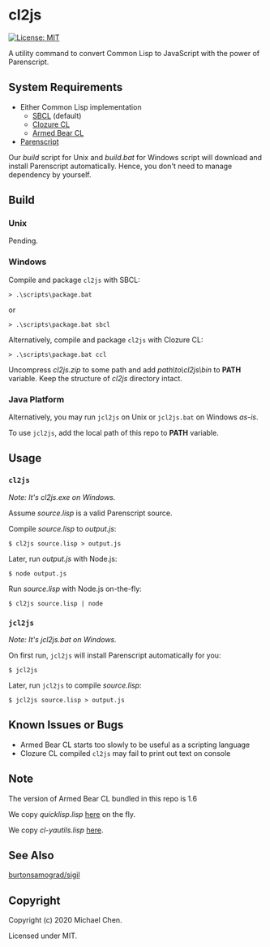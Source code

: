 # cl2js

[![License: MIT](https://img.shields.io/badge/License-MIT-yellow.svg)](https://opensource.org/licenses/MIT)

A utility command to convert Common Lisp to JavaScript with the power of Parenscript.

## System Requirements

* Either Common Lisp implementation
  * [SBCL](http://www.sbcl.org/) (default)
  * [Clozure CL](https://ccl.clozure.com/)
  * [Armed Bear CL](https://common-lisp.net/project/armedbear/)
* [Parenscript](https://common-lisp.net/project/parenscript/)

Our *build* script for Unix and *build.bat* for Windows script will download and install Parenscript automatically. Hence, you don't need to manage dependency by yourself.

## Build

### Unix

Pending.

### Windows

Compile and package `cl2js` with SBCL:

```
> .\scripts\package.bat
```

or

```
> .\scripts\package.bat sbcl
```

Alternatively, compile and package `cl2js` with Clozure CL:

```
> .\scripts\package.bat ccl
```

Uncompress *cl2js.zip* to some path and add *path\to\cl2js\bin* to **PATH** variable. Keep the structure of *cl2js* directory intact.

### Java Platform

Alternatively, you may run `jcl2js` on Unix or `jcl2js.bat` on Windows *as-is*.

To use `jcl2js`, add the local path of this repo to **PATH** variable.

## Usage

### `cl2js`

*Note: It's cl2js.exe on Windows.*

Assume *source.lisp* is a valid Parenscript source.

Compile *source.lisp* to *output.js*:

```
$ cl2js source.lisp > output.js
```

Later, run *output.js* with Node.js:

```
$ node output.js
```

Run *source.lisp* with Node.js on-the-fly:

```
$ cl2js source.lisp | node
```

### `jcl2js`

*Note: It's jcl2js.bat on Windows.*

On first run, `jcl2js` will install Parenscript automatically for you:

```
$ jcl2js
```

Later, run `jcl2js` to compile *source.lisp*:

```
$ jcl2js source.lisp > output.js
```

## Known Issues or Bugs

* Armed Bear CL starts too slowly to be useful as a scripting language
* Clozure CL compiled `cl2js` may fail to print out text on console

## Note

The version of Armed Bear CL bundled in this repo is 1.6

We copy *quicklisp.lisp* [here](https://www.quicklisp.org/beta/) on the fly.

We copy *cl-yautils.lisp* [here](https://github.com/cwchentw/cl-yautils).

## See Also

[burtonsamograd/sigil](https://github.com/burtonsamograd/sigil)

## Copyright

Copyright (c) 2020 Michael Chen.

Licensed under MIT.
